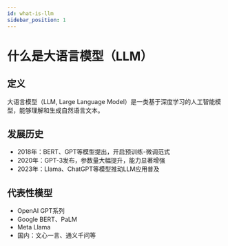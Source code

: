 ```yaml
---
id: what-is-llm
sidebar_position: 1
---
```


# 什么是大语言模型（LLM）

## 定义
大语言模型（LLM, Large Language Model）是一类基于深度学习的人工智能模型，能够理解和生成自然语言文本。

## 发展历史
- 2018年：BERT、GPT等模型提出，开启预训练-微调范式
- 2020年：GPT-3发布，参数量大幅提升，能力显著增强
- 2023年：Llama、ChatGPT等模型推动LLM应用普及

## 代表性模型
- OpenAI GPT系列
- Google BERT、PaLM
- Meta Llama
- 国内：文心一言、通义千问等 